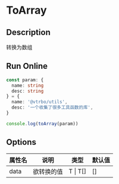 # ToArray

## Description
转换为数组

## Run Online

<RunCode :language="ts" :dependency="`
function toArray<T>(data?: T | T[]): T[] {
  data = data || []
  return Array.isArray(data) ? data : [data]
}`">

```ts
const param: {
  name: string
  desc: string
} = {
  name: '@vtrbo/utils',
  desc: '一个收集了很多工具函数的库',
}

console.log(toArray(param))
```

</RunCode>

## Options

<div class="utils-table">

| 属性名 | 说明 | 类型 | 默认值 |
| --- | --- | --- | --- |
| data | 欲转换的值 | T \| T[] | [] |

</div>